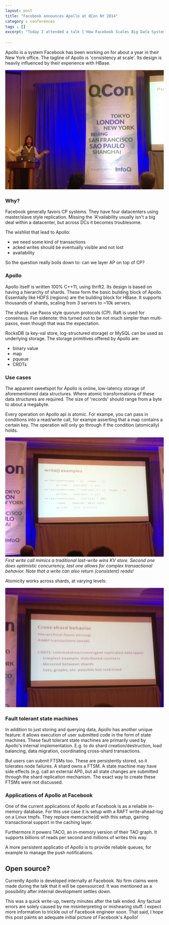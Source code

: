```yaml
---
layout: post
title: "Facebook announces Apollo at QCon NY 2014" 
category : conferences 
tags : []
excerpt: "Today I attended a talk ['How Facebook Scales Big Data Systems'](https://qconnewyork.com/presentation/how-facebook-scales-big-data-systems) at QCon NY 2014. It turns out that Jeff Johnson took this opportunity to announce a new project by Facebook: Apollo. The following is a rought transcript of the talk."

---
```


Apollo is a system Facebook has been working on for about a year in their New York office. The tagline of Apollo is 'consistency at scale'. Its design is heavily influenced by their experience with HBase.

![Jeff Johnson](/pics/qcon_apollo1.jpg)

### Why?

Facebook generally favors CP systems. They have four datacenters using master/slave style replication. Missing the 'A'vailability usually isn't a big deal within a datacenter, but across DCs it becomes troublesome.

The wishlist that lead to Apollo:
* we need some kind of transactions
* acked writes should be eventually visible and not lost
* availability 

So the question really boils down to: can we layer AP on top of CP?

### Apollo
Apollo itself is written 100% C++11, using thrift2. Its design is based on having a hierarchy of shards. These form the basic building block of Apollo. Essentially like HDFS (regions) are the building block for HBase. It supports thousands of shards, scaling from 3 servers to ~10k servers.

The shards use Paxos style quorum protocols (CP). Raft is used for consensus. Fun sidenote: this turned out to be not much simpler than multi-paxos, even though that was the expectation.

RocksDB (a key-val store, log-structured storage) or MySQL can be used as underlying storage. The storage primitives offered by Apollo are:
* binary value
* map
* pqueue
* CRDTs


### Use cases

The apparent sweetspot for Apollo is online, low-latency storage of aforementioned data structures. Where atomic transformations of these data structures are required. The size of 'records' should range from a byte to about a megabyte.

Every operation on Apollo api is atomic. For exampe, you can pass in conditions into a read/write call, for exampe asserting that a map contains a certain key. The operation will only go through if the condition (atomically) holds.

![Jeff Johnson](/pics/qcon_apollo2.jpg)
_First write call mimics a traditional last-write wins KV store. Second one does optimistic concurrency, last one allows for complex transactional behavior. Note that a write can also return (consistent) reads!_

Atomicity works across shards, at varying levels:

![Jeff Johnson](/pics/qcon_apollo3.jpg)

### Fault tolerant state machines
In addition to just storing and querying data, Apollo has another unique feature: it allows execution of user submitted code in the form of state machines. These fault tolerant state machines are primarily used by Apollo's internal implementation. E.g. to do shard creation/destruction, load balancing, data migration, coordinating cross-shard transactions.

But users can submit FTSMs too. These are persistently stored, so it tolerates node failures. A shard owns a FTSM. A state machine may have side effects (e.g. call an external API), but all state changes are submitted through the shard replication mechanism. The exact way to create these FTSMs were not discussed.

### Applications of Apollo at Facebook
One of the current applications of Apollo at Facebook is as a reliable in-memory database. For this use case it is setup with a RAFT write-ahead-log on a Linux tmpfs. They replace memcache(d) with this setup, gaining transactional support in the caching layer.

Furthermore it powers TACO, an in-memory version of their TAO graph. It supports billions of reads per second and millions of writes this way.

A more persistent applicatio of Apollo is to provide reliable queues, for example to manage the push notifications.

## Open source?
Currently Apollo is developed internally at Facebook. No firm claims were made during the talk that it will be opensourced. It was mentioned as a possibility after internal development settles down.

This was a quick write-up, twenty minutes after the talk ended. Any factual errors are solely caused by me misinterpreting or mishearing stuff. I expect more information to trickle out of Facebook engineer soon. That said, I hope this post paints an adequate initial picture of Facebook's Apollo!

